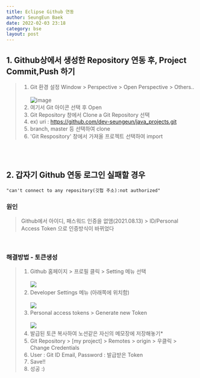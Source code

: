 ```yaml
---
title: Eclipse Github 연동
author: SeungEun Baek
date: 2022-02-03 23:18 
category: bse
layout: post
---
```


## 1. Github상에서 생성한 Repository 연동 후, Project Commit,Push 하기
> 1. Git 환경 설정
    Window > Perspective > Open Perspective > Others..    <br><br>
   ![image](https://user-images.githubusercontent.com/80504390/152358573-0dbc6f50-56db-4258-8158-c09aff0758b2.png)
> 2. 여기서 Git 아이콘 선택 후 Open
> 3. Git Repository 창에서 Clone a Git Repository 선택
> 4. ex) uri : https://github.com/dev-seungeun/java_projects.git
> 5. branch, master 등 선택하여 clone
> 6. 'Git Respository' 창에서 가져올 프로젝트 선택하여 import

<br><br>

## 2. 갑자기 Github 연동 로그인 실패할 경우
    "can't connect to any repository(깃헙 주소):not authorized"

### 원인
> Github에서 아이디, 패스워드 인증을 없앰(2021.08.13) > ID/Personal Access Token 으로 인증방식이 바뀌었다

<br>

### 해결방법 - 토큰생성

> 1. Github 홈페이지 > 프로필 클릭 > Setting 메뉴 선택<br>   
         <img src="https://user-images.githubusercontent.com/80504390/152360015-9a0a658f-eab8-4d1e-9393-1e56e5e3153e.png">
> 2. Developer Settings 메뉴 (아래쪽에 위치함)<br>   
         <img src="https://user-images.githubusercontent.com/80504390/152360123-52833259-9b76-471b-a391-497c10c90cc0.png">
> 3. Personal access tokens > Generate new Token<br>   
         <img src="https://user-images.githubusercontent.com/80504390/152360230-5cb453fd-8598-4354-a669-5667118ff1d1.png">
> 4. 발급된 토큰 복사하여 노션같은 자신의 메모장에 저장해놓기*
> 5. Git Repository > [my project] > Remotes > origin > 우클릭 > Change Credentials
> 6. User : Git ID Email, Password : 발급받은 Token
> 7. Save!!
> 8. 성공 :)
